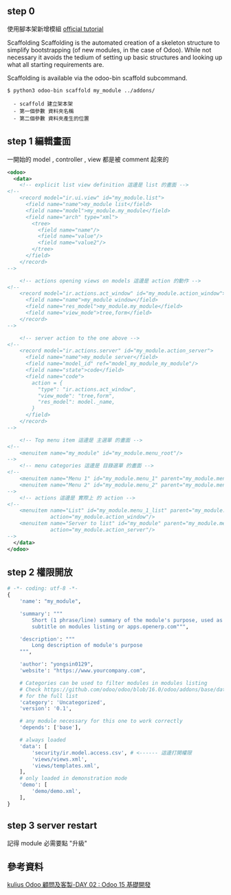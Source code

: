 ## step 0

使用腳本架新增模組
[official tutorial](https://www.odoo.com/documentation/15.0/developer/cli.html#reference-cmdline-scaffold)

Scaffolding
Scaffolding is the automated creation of a skeleton structure to simplify bootstrapping (of new modules, in the case of Odoo). While not necessary it avoids the tedium of setting up basic structures and looking up what all starting requirements are.

Scaffolding is available via the odoo-bin scaffold subcommand.

```
$ python3 odoo-bin scaffold my_module ../addons/

  - scaffold 建立架本架
  - 第一個參數 資料夾名稱
  - 第二個參數 資料夾產生的位置
```
## step 1 編輯畫面

一開始的 model , controller , view 都是被 comment 起來的

```xml title="my_module/views/views.xml"
<odoo>
  <data>
    <!-- explicit list view definition 這邊是 list 的畫面 -->
<!--
    <record model="ir.ui.view" id="my_module.list">
      <field name="name">my_module list</field>
      <field name="model">my_module.my_module</field>
      <field name="arch" type="xml">
        <tree>
          <field name="name"/>
          <field name="value"/>
          <field name="value2"/>
        </tree>
      </field>
    </record>
-->

    <!-- actions opening views on models 這邊是 action 的動作 -->
<!--
    <record model="ir.actions.act_window" id="my_module.action_window">
      <field name="name">my_module window</field>
      <field name="res_model">my_module.my_module</field>
      <field name="view_mode">tree,form</field>
    </record>
-->

    <!-- server action to the one above -->
<!--
    <record model="ir.actions.server" id="my_module.action_server">
      <field name="name">my_module server</field>
      <field name="model_id" ref="model_my_module_my_module"/>
      <field name="state">code</field>
      <field name="code">
        action = {
          "type": "ir.actions.act_window",
          "view_mode": "tree,form",
          "res_model": model._name,
        }
      </field>
    </record>
-->

    <!-- Top menu item 這邊是 主選單 的畫面 -->
<!--
    <menuitem name="my_module" id="my_module.menu_root"/>
-->
    <!-- menu categories 這邊是 目錄選單 的畫面 -->
<!--
    <menuitem name="Menu 1" id="my_module.menu_1" parent="my_module.menu_root"/>
    <menuitem name="Menu 2" id="my_module.menu_2" parent="my_module.menu_root"/>
-->
    <!-- actions 這邊是 實際上 的 action -->
<!--
    <menuitem name="List" id="my_module.menu_1_list" parent="my_module.menu_1"
              action="my_module.action_window"/>
    <menuitem name="Server to list" id="my_module" parent="my_module.menu_2"
              action="my_module.action_server"/>
-->
  </data>
</odoo>
```

## step 2 權限開放

```python title="my_module/__manifest__.py"
# -*- coding: utf-8 -*-
{
    'name': "my_module",

    'summary': """
        Short (1 phrase/line) summary of the module's purpose, used as
        subtitle on modules listing or apps.openerp.com""",

    'description': """
        Long description of module's purpose
    """,

    'author': "yongsin0129",
    'website': "https://www.yourcompany.com",

    # Categories can be used to filter modules in modules listing
    # Check https://github.com/odoo/odoo/blob/16.0/odoo/addons/base/data/ir_module_category_data.xml
    # for the full list
    'category': 'Uncategorized',
    'version': '0.1',

    # any module necessary for this one to work correctly
    'depends': ['base'],

    # always loaded
    'data': [
        'security/ir.model.access.csv', # <------ 這邊打開權限
        'views/views.xml',
        'views/templates.xml',
    ],
    # only loaded in demonstration mode
    'demo': [
        'demo/demo.xml',
    ],
}
```

## step 3 server restart

記得 module 必需要點 "升級"

## 參考資料

[kulius Odoo 顧問及客製-DAY 02 : Odoo 15 基礎開發](https://ithelp.ithome.com.tw/m/articles/10291865)